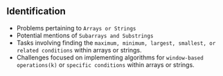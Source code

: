 ## Identification
- Problems pertaining to `Arrays or Strings`
- Potential mentions of `Subarrays and Substrings`
- Tasks involving finding the `maximum, minimum, largest, smallest, or related conditions` within arrays or strings.
- Challenges focused on implementing algorithms for `window-based operations(k)` or `specific conditions` within arrays or strings.

